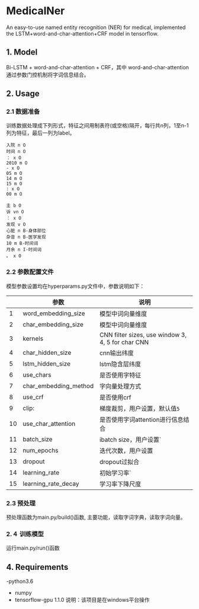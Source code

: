 # MedicalNer
An easy-to-use named entity recognition (NER) for medical, implemented the LSTM+word-and-char-attention+CRF model in tensorflow.

## 1. Model
Bi-LSTM + word-and-char-attention + CRF，其中 word-and-char-attention通过参数门控机制将字词信息结合。

## 2. Usage
### 2.1 数据准备
训练数据处理成下列形式，特征之间用制表符(或空格)隔开，每行共n列，1至n-1列为特征，最后一列为label。

    入院 n O
    时间 n O
    ： x O
    2010 m O
    - x O
    05 m O
    14 m O
	15 m O
	: x O
	00 m O
	
    主 b O
	诉 vn O
	： x O
	发现 v O
	心脏 n B-身体部位
	杂音 n B-医学发现
	10 m B-时间词
	月余 n I-时间词
	。 x O
### 2.2 参数配置文件
模型参数设置均在hyperparams.py文件中，参数说明如下：

|  | 参数 |说明  |
| ------------ | ------------ | ------------ |
|1|word_embedding_size| 模型中词向量维度|
|2|char_embedding_size| 模型中词向量维度|
|3|kernels| CNN filter sizes, use window 3, 4, 5 for char CNN|
|4|char_hidden_size|cnn输出纬度 |
|5|lstm_hidden_size| lstm隐含层纬度|
|6|use_chars| 是否使用字特征|
|7|char_embedding_method| 字向量处理方式|
|8|use_crf| 是否使用crf|
|9|clip:|  梯度裁剪，用户设置，默认值`5`|
|10|use_char_attention| 是否使用字词attention进行信息结合|
|11|batch_size| ibatch size，用户设置`|
|12|num_epochs| 迭代次数，用户设置|
|13|dropout| dropout过拟合|
|14|learning_rate| 初始学习率`|
|15|learning_rate_decay| 学习率下降尺度|

### 2.3 预处理
    
预处理函数为main.py/build()函数, 主要功能，读取字词字典，读取字词向量。

### 2.４ 训练模型
运行main.py/run()函数

## 4. Requirements
-python3.6
- numpy
- tensorflow-gpu 1.1.0
说明：该项目是在windows平台操作

